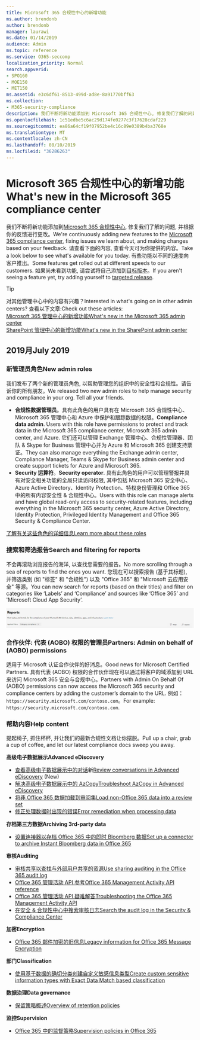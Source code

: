 ```yaml
---
title: Microsoft 365 合规性中心的新增功能
ms.author: brendonb
author: brendonb
manager: laurawi
ms.date: 01/14/2019
audience: Admin
ms.topic: reference
ms.service: O365-seccomp
localization_priority: Normal
search.appverid:
- SPO160
- MOE150
- MET150
ms.assetid: e3c6df61-8513-499d-ad8e-8a91770bff63
ms.collection:
- M365-security-compliance
description: 我们不断将新功能添加到 Microsoft 365 合规性中心, 修复我们了解的问题, 并根据你的反馈进行更改。 了解我们在本月所做的操作。
ms.openlocfilehash: 1c51edbe5c6ac29d174fe0277c3f17628cdaf229
ms.sourcegitcommit: ea86a64cf19f07952be4c16c89e0389b4ba3768e
ms.translationtype: MT
ms.contentlocale: zh-CN
ms.lasthandoff: 08/10/2019
ms.locfileid: "36286263"
---
```

# <a name="whats-new-in-the-microsoft-365-compliance-center"></a><span data-ttu-id="1d20e-104">Microsoft 365 合规性中心的新增功能</span><span class="sxs-lookup"><span data-stu-id="1d20e-104">What's new in the Microsoft 365 compliance center</span></span>

<span data-ttu-id="1d20e-105">我们不断将新功能添加到[Microsoft 365 合规性中心](microsoft-365-compliance-center.md), 修复我们了解的问题, 并根据你的反馈进行更改。</span><span class="sxs-lookup"><span data-stu-id="1d20e-105">We're continuously adding new features to the [Microsoft 365 compliance center](microsoft-365-compliance-center.md), fixing issues we learn about, and making changes based on your feedback.</span></span> <span data-ttu-id="1d20e-106">请查看下面的内容, 查看今天可为你提供的内容。</span><span class="sxs-lookup"><span data-stu-id="1d20e-106">Take a look below to see what's available for you today.</span></span> <span data-ttu-id="1d20e-107">有些功能以不同的速度向客户推出。</span><span class="sxs-lookup"><span data-stu-id="1d20e-107">Some features get rolled out at different speeds to our customers.</span></span> <span data-ttu-id="1d20e-108">如果尚未看到功能, 请尝试将自己添加到[目标版本](https://docs.microsoft.com/office365/admin/manage/release-options-in-office-365)。</span><span class="sxs-lookup"><span data-stu-id="1d20e-108">If you aren't seeing a feature yet, try adding yourself to [targeted release](https://docs.microsoft.com/office365/admin/manage/release-options-in-office-365).</span></span>

> [!TIP]
> <span data-ttu-id="1d20e-109">对其他管理中心中的内容有兴趣？</span><span class="sxs-lookup"><span data-stu-id="1d20e-109">Interested in what's going on in other admin centers?</span></span> <span data-ttu-id="1d20e-110">查看以下文章:</span><span class="sxs-lookup"><span data-stu-id="1d20e-110">Check out these articles:</span></span><br>[<span data-ttu-id="1d20e-111">Microsoft 365 管理中心的新增功能</span><span class="sxs-lookup"><span data-stu-id="1d20e-111">What's new in the Microsoft 365 admin center</span></span>](https://docs.microsoft.com/office365/admin/whats-new-in-preview?view=o365-worldwide)<br>[<span data-ttu-id="1d20e-112">SharePoint 管理中心的新增功能</span><span class="sxs-lookup"><span data-stu-id="1d20e-112">What's new in the SharePoint admin center</span></span>](https://docs.microsoft.com/sharepoint/what-s-new-in-admin-center)

## <a name="july-2019"></a><span data-ttu-id="1d20e-113">2019月</span><span class="sxs-lookup"><span data-stu-id="1d20e-113">July 2019</span></span>

### <a name="new-admin-roles"></a><span data-ttu-id="1d20e-114">新管理员角色</span><span class="sxs-lookup"><span data-stu-id="1d20e-114">New admin roles</span></span>

<span data-ttu-id="1d20e-115">我们发布了两个新的管理员角色, 以帮助管理您的组织中的安全性和合规性。请告诉你的所有朋友。</span><span class="sxs-lookup"><span data-stu-id="1d20e-115">We released two new admin roles to help manage security and compliance in your org. Tell all your friends.</span></span>

- <span data-ttu-id="1d20e-116">**合规性数据管理员**。具有此角色的用户具有在 Microsoft 365 合规性中心、Microsoft 365 管理中心和 Azure 中保护和跟踪数据的权限。</span><span class="sxs-lookup"><span data-stu-id="1d20e-116">**Compliance data admin**. Users with this role have permissions to protect and track data in the Microsoft 365 compliance center, Microsoft 365 admin center, and Azure.</span></span> <span data-ttu-id="1d20e-117">它们还可以管理 Exchange 管理中心、合规性管理器、团队 & Skype for Business 管理中心并为 Azure 和 Microsoft 365 创建支持票证。</span><span class="sxs-lookup"><span data-stu-id="1d20e-117">They can also manage everything the Exchange admin center, Compliance Manager, Teams & Skype for Business admin center and create support tickets for Azure and Microsoft 365.</span></span>
- <span data-ttu-id="1d20e-118">**Security 运算符**。</span><span class="sxs-lookup"><span data-stu-id="1d20e-118">**Security operator**.</span></span> <span data-ttu-id="1d20e-119">具有此角色的用户可以管理警报并具有对安全相关功能的全局只读访问权限, 其中包括 Microsoft 365 安全中心、Azure Active Directory、Identity Protection、特权身份管理和 Office 365 中的所有内容安全性 & 合规性中心。</span><span class="sxs-lookup"><span data-stu-id="1d20e-119">Users with this role can manage alerts and have global read-only access to security-related features, including everything in the Microsoft 365 security center, Azure Active Directory, Identity Protection, Privileged Identity Management and Office 365 Security & Compliance Center.</span></span>

[<span data-ttu-id="1d20e-120">了解有关这些角色的详细信息</span><span class="sxs-lookup"><span data-stu-id="1d20e-120">Learn more about these roles</span></span>](https://docs.microsoft.com/office365/securitycompliance/permissions-microsoft-365-compliance-security)

### <a name="search-and-filtering-for-reports"></a><span data-ttu-id="1d20e-121">搜索和筛选报告</span><span class="sxs-lookup"><span data-stu-id="1d20e-121">Search and filtering for reports</span></span>

<span data-ttu-id="1d20e-122">不会再滚动浏览报告的海洋, 以查找您需要的报告。</span><span class="sxs-lookup"><span data-stu-id="1d20e-122">No more scrolling through a sea of reports to find the ones you want.</span></span> <span data-ttu-id="1d20e-123">您现在可以搜索报告 (基于其标题), 并筛选类别 (如 "标签" 和 "合规性") 以及 "Office 365" 和 "Microsoft 云应用安全" 等源。</span><span class="sxs-lookup"><span data-stu-id="1d20e-123">You can now search for reports (based on their titles) and filter on categories like ‘Labels’ and ‘Compliance’ and sources like ‘Office 365’ and 'Microsoft Cloud App Security’.</span></span>

![包含已应用筛选器的报表的搜索和筛选按钮的屏幕捕获](media/mcc_report_filtering.png)

### <a name="partners-admin-on-behalf-of-aobo-permissions"></a><span data-ttu-id="1d20e-125">合作伙伴: 代表 (AOBO) 权限的管理员</span><span class="sxs-lookup"><span data-stu-id="1d20e-125">Partners: Admin on behalf of (AOBO) permissions</span></span>

<span data-ttu-id="1d20e-126">适用于 Microsoft 认证合作伙伴的好消息。</span><span class="sxs-lookup"><span data-stu-id="1d20e-126">Good news for Microsoft Certified Partners.</span></span> <span data-ttu-id="1d20e-127">具有代表 (AOBO) 权限的合作伙伴现在可以通过将客户的域添加到 URL 来访问 Microsoft 365 安全与合规中心。</span><span class="sxs-lookup"><span data-stu-id="1d20e-127">Partners with Admin On Behalf Of (AOBO) permissions can now access the Microsoft 365 security and compliance centers by adding the customer’s domain to the URL.</span></span> <span data-ttu-id="1d20e-128">例如：`https://security.microsoft.com/contoso.com`。</span><span class="sxs-lookup"><span data-stu-id="1d20e-128">For example: `https://security.microsoft.com/contoso.com`.</span></span>

### <a name="help-content"></a><span data-ttu-id="1d20e-129">帮助内容</span><span class="sxs-lookup"><span data-stu-id="1d20e-129">Help content</span></span>

<span data-ttu-id="1d20e-130">提起椅子, 抓住杯杯, 并让我们的最新合规性文档让你摆脱。</span><span class="sxs-lookup"><span data-stu-id="1d20e-130">Pull up a chair, grab a cup of coffee, and let our latest compliance docs sweep you away.</span></span>

<span data-ttu-id="1d20e-131">**高级电子数据展示**</span><span class="sxs-lookup"><span data-stu-id="1d20e-131">**Advanced eDiscovery**</span></span>
- <span data-ttu-id="1d20e-132">[查看高级电子数据展示中的对话](compliance20/conversation-review-sets.md)新</span><span class="sxs-lookup"><span data-stu-id="1d20e-132">[Review conversations in Advanced eDiscovery](compliance20/conversation-review-sets.md) (New)</span></span>
- [<span data-ttu-id="1d20e-133">解决高级电子数据展示中的 AzCopy</span><span class="sxs-lookup"><span data-stu-id="1d20e-133">Troubleshoot AzCopy in Advanced eDiscovery</span></span>](compliance20/troubleshooting-azcopy.md)
- [<span data-ttu-id="1d20e-134">将非 Office 365 数据加载到审阅集</span><span class="sxs-lookup"><span data-stu-id="1d20e-134">Load non-Office 365 data into a review set</span></span>](compliance20/load-non-office365-data.md)
- [<span data-ttu-id="1d20e-135">修正处理数据时出现的错误</span><span class="sxs-lookup"><span data-stu-id="1d20e-135">Error remediation when processing data</span></span>](compliance20/error-remediation.md)

<span data-ttu-id="1d20e-136">**存档第三方数据**</span><span class="sxs-lookup"><span data-stu-id="1d20e-136">**Archiving 3rd-party data**</span></span>
- [<span data-ttu-id="1d20e-137">设置连接器以存档 Office 365 中的即时 Bloomberg 数据</span><span class="sxs-lookup"><span data-stu-id="1d20e-137">Set up a connector to archive Instant Bloomberg data in Office 365</span></span>](archive-instant-bloomberg-data.md)

<span data-ttu-id="1d20e-138">**审核**</span><span class="sxs-lookup"><span data-stu-id="1d20e-138">**Auditing**</span></span>
- [<span data-ttu-id="1d20e-139">审核共享以查找与外部用户共享的资源</span><span class="sxs-lookup"><span data-stu-id="1d20e-139">Use sharing auditing in the Office 365 audit log</span></span>](use-sharing-auditing.md)
- [<span data-ttu-id="1d20e-140">Office 365 管理活动 API 参考</span><span class="sxs-lookup"><span data-stu-id="1d20e-140">Office 365 Management Activity API reference</span></span>](https://docs.microsoft.com/office/office-365-management-api/office-365-management-activity-api-reference)
- [<span data-ttu-id="1d20e-141">Office 365 管理活动 API 疑难解答</span><span class="sxs-lookup"><span data-stu-id="1d20e-141">Troubleshooting the Office 365 Management Activity API</span></span>](https://docs.microsoft.com/office/office-365-management-api/troubleshooting-the-office-365-management-activity-api)
- [<span data-ttu-id="1d20e-142">在安全 & 合规性中心中搜索审核日志</span><span class="sxs-lookup"><span data-stu-id="1d20e-142">Search the audit log in the Security & Compliance Center</span></span>](search-the-audit-log-in-security-and-compliance.md)

<span data-ttu-id="1d20e-143">**加密**</span><span class="sxs-lookup"><span data-stu-id="1d20e-143">**Encryption**</span></span>
- [<span data-ttu-id="1d20e-144">Office 365 邮件加密的旧信息</span><span class="sxs-lookup"><span data-stu-id="1d20e-144">Legacy information for Office 365 Message Encryption</span></span>](legacy-information-for-message-encryption.md)

<span data-ttu-id="1d20e-145">**部门**</span><span class="sxs-lookup"><span data-stu-id="1d20e-145">**Classification**</span></span>
- [<span data-ttu-id="1d20e-146">使用基于数据的确切分类创建自定义敏感信息类型</span><span class="sxs-lookup"><span data-stu-id="1d20e-146">Create custom sensitive information types with Exact Data Match based classification</span></span>](create-custom-sensitive-information-types-with-exact-data-match-based-classification.md)

<span data-ttu-id="1d20e-147">**数据治理**</span><span class="sxs-lookup"><span data-stu-id="1d20e-147">**Data governance**</span></span>
- [<span data-ttu-id="1d20e-148">保留策略概述</span><span class="sxs-lookup"><span data-stu-id="1d20e-148">Overview of retention policies</span></span>](retention-policies.md)

<span data-ttu-id="1d20e-149">**监控**</span><span class="sxs-lookup"><span data-stu-id="1d20e-149">**Supervision**</span></span>
- [<span data-ttu-id="1d20e-150">Office 365 中的监督策略</span><span class="sxs-lookup"><span data-stu-id="1d20e-150">Supervision policies in Office 365</span></span>](supervision-policies.md)